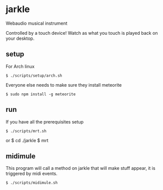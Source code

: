 jarkle
======

Webaudio musical instrument

Controlled by a touch device! Watch as what you touch is played back on your
desktop.


setup
-----

For Arch linux

    $ ./scripts/setup/arch.sh

Everyone else needs to make sure they install meteorite

    $ sudo npm install -g meteorite

run
---

If you have all the prerequisites setup

    $ ./scripts/mrt.sh

or
    $ cd ./jarkle
    $ mrt


midimule
--------

This program will call a method on jarkle that will make stuff appear, it is
triggered by midi events.

    $ ./scripts/midimule.sh

